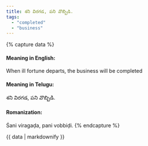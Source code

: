 ```yaml
---
title: శని విరగడ, పని వొబ్బిడి.
tags:
  - "completed"
  - "business"
---
```


{% capture data %}
#### Meaning in English:
When ill fortune departs, the business will be completed

#### Meaning in Telugu:
శని విరగడ, పని వొబ్బిడి.

#### Romanization:
Śani viragaḍa, pani vobbiḍi.
{% endcapture %}

{{ data | markdownify }}

